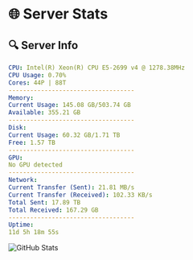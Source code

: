 # 🌐 Server Stats
## 🔍 Server Info
```yaml
CPU: Intel(R) Xeon(R) CPU E5-2699 v4 @ 1278.38MHz
CPU Usage: 0.70%
Cores: 44P | 88T
-----------------------------------
Memory:
Current Usage: 145.08 GB/503.74 GB
Available: 355.21 GB
-----------------------------------
Disk:
Current Usage: 60.32 GB/1.71 TB
Free: 1.57 TB
-----------------------------------
GPU:
No GPU detected
-----------------------------------
Network:
Current Transfer (Sent): 21.81 MB/s
Current Transfer (Received): 102.33 KB/s
Total Sent: 17.89 TB
Total Received: 167.29 GB
-----------------------------------
Uptime:
11d 5h 18m 55s
```
![GitHub Stats](https://img.shields.io/badge/Updated-2025-03-19_02:41:44-blue)